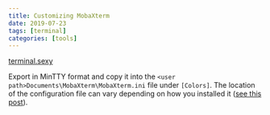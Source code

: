 ```yaml
---
title: Customizing MobaXterm
date: 2019-07-23
tags: [terminal]
categories: [tools]
---
```


[terminal.sexy](https://terminal.sexy)

Export in MinTTY format and copy it into the `<user path>Documents\MobaXterm\MobaXterm.ini` file under `[Colors]`. The location of the configuration file can vary depending on how you installed it ([see this post](https://blog.mobatek.net/post/mobaxterm-configuration-settings/)).
